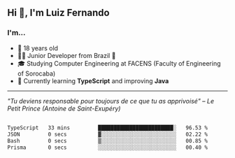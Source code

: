 <h2>Hi 👋, I'm Luiz Fernando</h2>

### I'm...
* 🤟 18 years old
* 👨‍💻 Junior Developer from Brazil 💚
* 🎓 Studying Computer Engineering at FACENS (Faculty of Engineering of Sorocaba)
* 🔭 Currently learning **TypeScript** and improving **Java**

---

_"Tu deviens responsable pour toujours de ce que tu as apprivoisé" – Le Petit Prince (Antoine de Saint-Exupéry)_

##

<!--START_SECTION:waka-->

```txt
TypeScript   33 mins         ████████████████████████░   96.53 %
JSON         0 secs          ▓░░░░░░░░░░░░░░░░░░░░░░░░   02.22 %
Bash         0 secs          ▒░░░░░░░░░░░░░░░░░░░░░░░░   00.85 %
Prisma       0 secs          ░░░░░░░░░░░░░░░░░░░░░░░░░   00.40 %
```

<!--END_SECTION:waka-->
